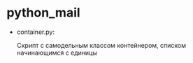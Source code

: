 # python_mail
<ul>
<li>container.py: <p> Скрипт с самодельным классом контейнером, списком начинающимся с единицы</li>
</ul>
